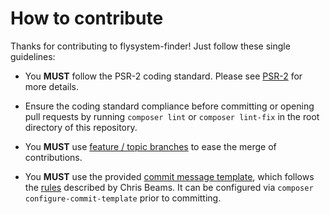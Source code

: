 # How to contribute

Thanks for contributing to flysystem-finder! Just follow these single guidelines:
- You __MUST__ follow the PSR-2 coding standard. Please see [PSR-2](http://www.php-fig.org/psr/psr-2/) for more details.

- Ensure the coding standard compliance before committing or opening pull requests by running `composer lint` or `composer lint-fix` in the root directory of this repository.

- You __MUST__ use [feature / topic branches](https://git-scm.com/book/en/v2/Git-Branching-Branching-Workflows) to ease the merge of contributions.

- You __MUST__ use the provided [commit message template](../.gitmessage), which follows the [rules](http://chris.beams.io/posts/git-commit/) described by Chris Beams. It can be configured via `composer configure-commit-template` prior to committing.
